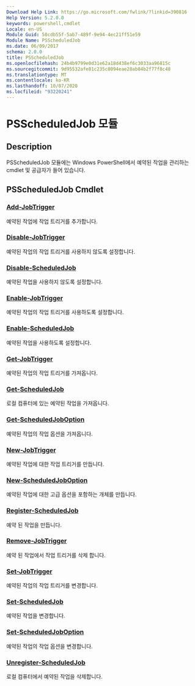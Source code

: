 ```yaml
---
Download Help Link: https://go.microsoft.com/fwlink/?linkid=390816
Help Version: 5.2.0.0
keywords: powershell,cmdlet
Locale: en-US
Module Guid: 50cdb55f-5ab7-489f-9e94-4ec21ff51e59
Module Name: PSScheduledJob
ms.date: 06/09/2017
schema: 2.0.0
title: PSScheduledJob
ms.openlocfilehash: 24b4b9799e0d31e62a18d438ef6c3033aa96815c
ms.sourcegitcommit: 9d95532afe81c235c8094eae28ab84b2f77f8c48
ms.translationtype: MT
ms.contentlocale: ko-KR
ms.lasthandoff: 10/07/2020
ms.locfileid: "93220241"
---
```

# PSScheduledJob 모듈

## Description

PSScheduledJob 모듈에는 Windows PowerShell에서 예약된 작업을 관리하는 cmdlet 및 공급자가 들어 있습니다.

## PSScheduledJob Cmdlet

### [Add-JobTrigger](Add-JobTrigger.md)
예약된 작업에 작업 트리거를 추가합니다.

### [Disable-JobTrigger](Disable-JobTrigger.md)
예약된 작업의 작업 트리거를 사용하지 않도록 설정합니다.

### [Disable-ScheduledJob](Disable-ScheduledJob.md)
예약된 작업을 사용하지 않도록 설정합니다.

### [Enable-JobTrigger](Enable-JobTrigger.md)
예약된 작업의 작업 트리거를 사용하도록 설정합니다.

### [Enable-ScheduledJob](Enable-ScheduledJob.md)
예약된 작업을 사용하도록 설정합니다.

### [Get-JobTrigger](Get-JobTrigger.md)
예약된 작업의 작업 트리거를 가져옵니다.

### [Get-ScheduledJob](Get-ScheduledJob.md)
로컬 컴퓨터에 있는 예약된 작업을 가져옵니다.

### [Get-ScheduledJobOption](Get-ScheduledJobOption.md)
예약된 작업의 작업 옵션을 가져옵니다.

### [New-JobTrigger](New-JobTrigger.md)
예약된 작업에 대한 작업 트리거를 만듭니다.

### [New-ScheduledJobOption](New-ScheduledJobOption.md)
예약된 작업에 대한 고급 옵션을 포함하는 개체를 만듭니다.

### [Register-ScheduledJob](Register-ScheduledJob.md)
예약 된 작업을 만듭니다.

### [Remove-JobTrigger](Remove-JobTrigger.md)
예약 된 작업에서 작업 트리거를 삭제 합니다.

### [Set-JobTrigger](Set-JobTrigger.md)
예약된 작업의 작업 트리거를 변경합니다.

### [Set-ScheduledJob](Set-ScheduledJob.md)
예약된 작업을 변경합니다.

### [Set-ScheduledJobOption](Set-ScheduledJobOption.md)
예약된 작업의 작업 옵션을 변경합니다.

### [Unregister-ScheduledJob](Unregister-ScheduledJob.md)
로컬 컴퓨터에서 예약된 작업을 삭제합니다.
